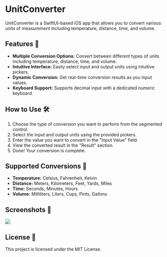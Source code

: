 # UnitConverter 

UnitConverter is a SwiftUI-based iOS app that allows you to convert various units of measurement including temperature, distance, time, and volume.

## Features 🚀

-   **Multiple Conversion Options:** Convert between different types of units including temperature, distance, time, and volume.
-   **Intuitive Interface:** Easily select input and output units using intuitive pickers.
-   **Dynamic Conversion:** Get real-time conversion results as you input values.
-   **Keyboard Support:** Supports decimal input with a dedicated numeric keyboard.

## How to Use 🛠️

1.  Choose the type of conversion you want to perform from the segmented control.
2.  Select the input and output units using the provided pickers.
3.  Enter the value you want to convert in the "Input Value" field.
4.  View the converted result in the "Result" section.
5.  Done! Your conversion is complete.

## Supported Conversions 🔄

-   **Temperature:** Celsius, Fahrenheit, Kelvin
-   **Distance:** Meters, Kilometers, Feet, Yards, Miles
-   **Time:** Seconds, Minutes, Hours
-   **Volume:** Milliliters, Liters, Cups, Pints, Gallons

## Screenshots 📸

<img src="https://github.com/bashubb/Unit-Converter/blob/main/UnitConverter_preview.gif">

## License 📝

This project is licensed under the MIT License.


